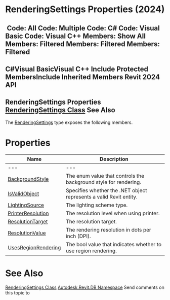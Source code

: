 # RenderingSettings Properties (2024)

﻿
 Code: All Code: Multiple Code: C# Code: Visual Basic Code: Visual C++  Members: Show All Members: Filtered Members: Filtered Members: Filtered   
---  
C#Visual BasicVisual C++
Include Protected MembersInclude Inherited Members
Revit 2024 API  
---  
RenderingSettings Properties  
[RenderingSettings Class](7ba669f3-bd38-464b-f3f7-8a0b4e513a0a.md "RenderingSettings Class") See Also  
---  
The [RenderingSettings](7ba669f3-bd38-464b-f3f7-8a0b4e513a0a.md "RenderingSettings Class") type exposes the following members.
# Properties
| Name | Description |
| --- | --- |
| --- | --- | --- |
| [BackgroundStyle](66e5e11c-ed78-4b64-d458-77b525ba796f.md "BackgroundStyle Property") | The enum value that controls the background style for rendering. |
| [IsValidObject](34c7e7ab-489c-7f71-e5d1-c43a5e75183b.md "IsValidObject Property") | Specifies whether the .NET object represents a valid Revit entity. |
| [LightingSource](91f3de94-ec53-99f6-73c0-e79e987a8729.md "LightingSource Property") | The lighting scheme type. |
| [PrinterResolution](e72698ad-f421-2c2f-8cc3-f10c4134bd57.md "PrinterResolution Property") | The resolution level when using printer. |
| [ResolutionTarget](9264b3cb-72a6-7aeb-b251-d013c8a15a6e.md "ResolutionTarget Property") | The resolution target. |
| [ResolutionValue](b6d30b4e-7096-c7a7-9540-d7ab061064a6.md "ResolutionValue Property") | The rendering resolution in dots per inch (DPI). |
| [UsesRegionRendering](f8f675b2-bed7-1c2c-acab-cfb4efce0ce3.md "UsesRegionRendering Property") | The bool value that indicates whether to use region rendering. |

# See Also
[RenderingSettings Class](7ba669f3-bd38-464b-f3f7-8a0b4e513a0a.md "RenderingSettings Class")
[Autodesk.Revit.DB Namespace](87546ba7-461b-c646-cbb1-2cb8f5bff8b2.md "Autodesk.Revit.DB Namespace")
Send comments on this topic to 